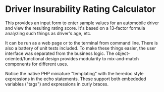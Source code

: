 Driver Insurability Rating Calculator
=====================

This provides an input form to enter sample values for an automobile driver and view the resulting rating score.
It's based on a 13-factor formula analyzing such things as driver's age, etc.

It can be run as a web page or to the terminal from command line.  There is also a battery of unit tests included.
To make these things easier, the user interface was separated from the business logic. The object-oriented/functional design provides modularity to mix-and-match components for different uses.

Notice the native PHP miniature "templating" with the heredoc style expressions in the echo statements.  These
support both embededed variables ("tags") and expressions in curly braces.
